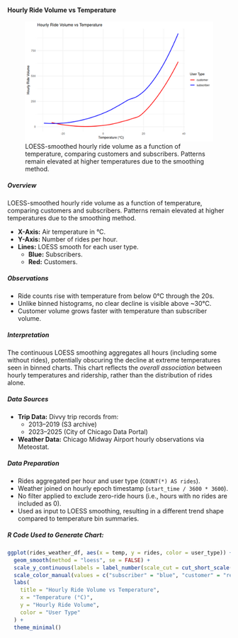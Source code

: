 #### Hourly Ride Volume vs Temperature

<figure class="float-right">
  <a href="../images/Hourly_Ride_Volume_vs_Temperature.png" target="_blank" title="Select image to open full sized chart">
  <img src="../images/thumbnails/Hourly_Ride_Volume_vs_Temperature.png" alt="Line chart showing hourly ride volume by temperature in Celsius. Subscribers (blue line) maintain higher ride volumes across all temperatures compared to customers (red line). Ride volume increases steadily from below freezing to 35°C.">
  </a>
  <figcaption>
  LOESS-smoothed hourly ride volume as a function of temperature, comparing customers and subscribers. Patterns remain elevated at higher temperatures due to the smoothing method.
  </figcaption>
</figure>

##### Overview

  LOESS-smoothed hourly ride volume as a function of temperature, comparing customers and subscribers. Patterns remain elevated at higher temperatures due to the smoothing method.

- **X-Axis:** Air temperature in °C.
- **Y-Axis:** Number of rides per hour.
- **Lines:** LOESS smooth for each user type.
  - **Blue:** Subscribers.
  - **Red:** Customers.

##### Observations

- Ride counts rise with temperature from below 0°C through the 20s.
- Unlike binned histograms, no clear decline is visible above ~30°C.
- Customer volume grows faster with temperature than subscriber volume.

##### Interpretation

The continuous LOESS smoothing aggregates all hours (including some without rides), potentially obscuring the decline at extreme temperatures seen in binned charts. This chart reflects the *overall association* between hourly temperatures and ridership, rather than the distribution of rides alone.

##### Data Sources

- **Trip Data:** Divvy trip records from:
  - 2013–2019 (S3 archive)
  - 2023–2025 (City of Chicago Data Portal)
- **Weather Data:** Chicago Midway Airport hourly observations via Meteostat.

##### Data Preparation

- Rides aggregated per hour and user type (`COUNT(*) AS rides`).
- Weather joined on hourly epoch timestamp (`start_time / 3600 * 3600`).
- No filter applied to exclude zero-ride hours (i.e., hours with no rides are included as 0).
- Used as input to LOESS smoothing, resulting in a different trend shape compared to temperature bin summaries.


##### R Code Used to Generate Chart:

```R
ggplot(rides_weather_df, aes(x = temp, y = rides, color = user_type)) +
  geom_smooth(method = "loess", se = FALSE) +
  scale_y_continuous(labels = label_number(scale_cut = cut_short_scale())) +
  scale_color_manual(values = c("subscriber" = "blue", "customer" = "red")) +
  labs(
    title = "Hourly Ride Volume vs Temperature",
    x = "Temperature (°C)",
    y = "Hourly Ride Volume",
    color = "User Type"
  ) +
  theme_minimal()
```

<br style="clear: both;"></br>
